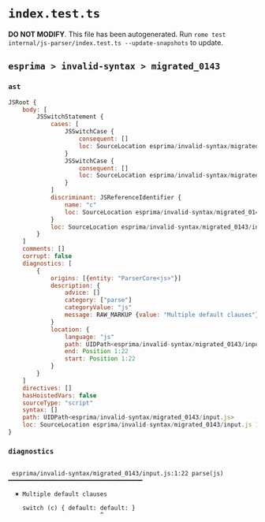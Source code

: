 # `index.test.ts`

**DO NOT MODIFY**. This file has been autogenerated. Run `rome test internal/js-parser/index.test.ts --update-snapshots` to update.

## `esprima > invalid-syntax > migrated_0143`

### `ast`

```javascript
JSRoot {
	body: [
		JSSwitchStatement {
			cases: [
				JSSwitchCase {
					consequent: []
					loc: SourceLocation esprima/invalid-syntax/migrated_0143/input.js 1:13-1:21
				}
				JSSwitchCase {
					consequent: []
					loc: SourceLocation esprima/invalid-syntax/migrated_0143/input.js 1:22-1:30
				}
			]
			discriminant: JSReferenceIdentifier {
				name: "c"
				loc: SourceLocation esprima/invalid-syntax/migrated_0143/input.js 1:8-1:9 (c)
			}
			loc: SourceLocation esprima/invalid-syntax/migrated_0143/input.js 1:0-1:32
		}
	]
	comments: []
	corrupt: false
	diagnostics: [
		{
			origins: [{entity: "ParserCore<js>"}]
			description: {
				advice: []
				category: ["parse"]
				categoryValue: "js"
				message: RAW_MARKUP {value: "Multiple default clauses"}
			}
			location: {
				language: "js"
				path: UIDPath<esprima/invalid-syntax/migrated_0143/input.js>
				end: Position 1:22
				start: Position 1:22
			}
		}
	]
	directives: []
	hasHoistedVars: false
	sourceType: "script"
	syntax: []
	path: UIDPath<esprima/invalid-syntax/migrated_0143/input.js>
	loc: SourceLocation esprima/invalid-syntax/migrated_0143/input.js 1:0-2:0
}
```

### `diagnostics`

```

 esprima/invalid-syntax/migrated_0143/input.js:1:22 parse(js) ━━━━━━━━━━━━━━━━━━━━━━━━━━━━━━━━━━━━━━

  ✖ Multiple default clauses

    switch (c) { default: default: }
                          ^


```
